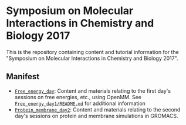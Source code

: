 # Symposium on Molecular Interactions in Chemistry and Biology 2017
This is the repository containing content and tutorial information for the "Symposium on Molecular Interactions in Chemistry and Biology 2017".

## Manifest
- [`Free_energy_day`]('Free_energy_day1'): Content and materials relating to the first day's sessions on free energies, etc., using OpenMM. See [`Free_energy_day1/README.md`](Free_energy_day1/README.md) for additional information
- [`Protein_membrane_day2`](Protein_membrane_day2): Content and materials relating to the second day's sessions on protein and membrane simulations in GROMACS.
